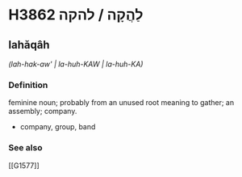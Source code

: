 # H3862 לַהֲקָה / להקה

## lahăqâh

_(lah-hak-aw' | la-huh-KAW | la-huh-KA)_

### Definition

feminine noun; probably from an unused root meaning to gather; an assembly; company.

- company, group, band
### See also

[[G1577]]

